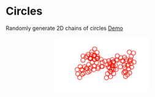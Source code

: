 # Circles
Randomly generate 2D chains of circles [Demo](http://little-circles.surge.sh/)
<p align="center">
	<img width="250" src="first.png">
</p>